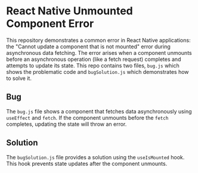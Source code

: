 # React Native Unmounted Component Error

This repository demonstrates a common error in React Native applications: the "Cannot update a component that is not mounted" error during asynchronous data fetching.  The error arises when a component unmounts before an asynchronous operation (like a fetch request) completes and attempts to update its state.  This repo contains two files, `bug.js` which shows the problematic code and `bugSolution.js` which demonstrates how to solve it.

## Bug
The `bug.js` file shows a component that fetches data asynchronously using `useEffect` and `fetch`.  If the component unmounts before the `fetch` completes, updating the state will throw an error.

## Solution
The `bugSolution.js` file provides a solution using the `useIsMounted` hook.  This hook prevents state updates after the component unmounts.